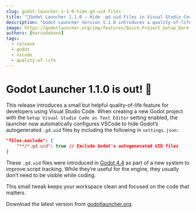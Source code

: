 ```yaml
---
slug: godot-launcher-1-1-0-hide-gd-uid-files
title: "🚀Godot Launcher 1.1.0 – Hide .gd.uid Files in Visual Studio Code"
description: "Godot Launcher Version 1.1.0 introduces a quality-of-life improvement for Visual Studio Code users by automatically hiding Godot's autogenerated `.gd.uid` files, keeping your workspace clean and focused."
image: https://godotlauncher.org/img/features/Quick_Project_Setup_Dark.webp
authors: [mariodebono]
tags:
  - release
  - godot
  - vscode
  - quality-of-life
---
```


# Godot Launcher 1.1.0 is out! 🎉

This release introduces a small but helpful quality-of-life feature for developers using Visual Studio Code. When creating a new Godot project with the `Setup Visual Studio Code as Text Editor` setting enabled, the launcher now automatically configures VSCode to hide Godot’s autogenerated `.gd.uid` files by <!-- truncate --> including the following in `settings.json`:

```json
"files.exclude": {
    "**/*.gd.uid": true // Exclude Godot's autogenerated UID files
}
```

These `.gd.uid` files were introduced in [Godot 4.4](https://godotengine.org/article/uid-changes-coming-to-godot-4-4/) as part of a new system to improve script tracking. While they’re useful for the engine, they usually don’t need to be visible while coding.

This small tweak keeps your workspace clean and focused on the code that matters.

Download the latest version from [godotlauncher.org](https://godotlauncher.org/download/).
